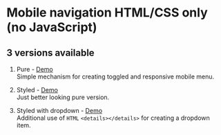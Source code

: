 # Mobile navigation HTML/CSS only (no JavaScript)

## 3 versions available

1. Pure - [Demo](https://codisity.github.io/mobile-nav-without-js/pure/)  
Simple mechanism for creating toggled and responsive mobile menu.

2. Styled - [Demo](https://codisity.github.io/mobile-nav-without-js/styled/)  
Just better looking pure version.

3. Styled with dropdown - [Demo](https://codisity.github.io/mobile-nav-without-js/styled-with-dropdown/)  
Additional use of  `HTML` `<details></details>` for creating a dropdown item.
